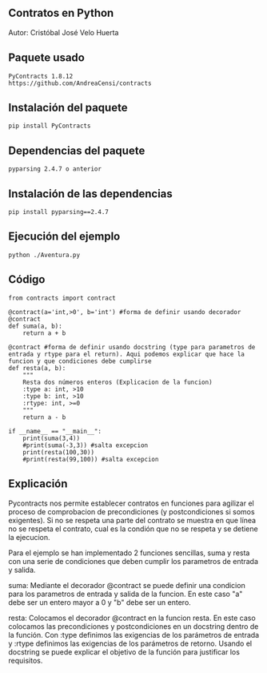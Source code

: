 ## Contratos en Python
Autor: Cristóbal José Velo Huerta

## Paquete usado
```
PyContracts 1.8.12
https://github.com/AndreaCensi/contracts
```
## Instalación del paquete
```	
pip install PyContracts
```
## Dependencias del paquete
```
pyparsing 2.4.7 o anterior
```
## Instalación de las dependencias
```
pip install pyparsing==2.4.7
```
## Ejecución del ejemplo
```
python ./Aventura.py
```
## Código
```
from contracts import contract

@contract(a='int,>0', b='int') #forma de definir usando decorador @contract
def suma(a, b):
    return a + b 

@contract #forma de definir usando docstring (type para parametros de entrada y rtype para el return). Aqui podemos explicar que hace la funcion y que condiciones debe cumplirse
def resta(a, b):
    """
    Resta dos números enteros (Explicacion de la funcion)
    :type a: int, >10
    :type b: int, >10
    :rtype: int, >=0
    """
    return a - b

if __name__ == "__main__":
    print(suma(3,4))
    #print(suma(-3,3)) #salta excepcion
    print(resta(100,30))
    #print(resta(99,100)) #salta excepcion

```

## Explicación
Pycontracts nos permite establecer contratos en funciones para agilizar el proceso de comprobacion de precondiciones (y postcondiciones si somos exigentes). Si no se respeta una parte del contrato se muestra en que línea no se respeta el contrato, cual es la condión que no se respeta y se detiene la ejecucion.

Para el ejemplo se han implementado 2 funciones sencillas, suma y resta con una serie de condiciones que deben cumplir los parametros de entrada y salida.

suma: Mediante el decorador @contract se puede definir una condicion para los parametros de entrada y salida de la funcion. En este caso "a" debe ser un entero mayor a 0 y "b" debe ser un entero.

resta: Colocamos el decorador @contract en la funcion resta. En este caso colocamos las precondiciones y postcondiciones en un docstring dentro de la función. Con :type definimos las exigencias de los parámetros de entrada y :rtype definimos las exigencias de los parámetros de retorno. Usando el docstring se puede explicar el objetivo de la función para justificar los requisitos.

